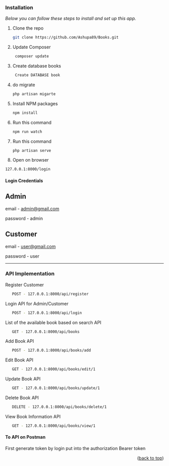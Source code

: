 
### Installation

_Below you can follow these steps to install and set up this app._

1. Clone the repo
   ```sh
   git clone https://github.com/Ashupa89/Books.git
   ```
2. Update Composer
   ```sh
    composer update
   ```
3. Create database books
   ```sh
    Create DATABASE book
   ``` 
4. do migrate
    ```sh
    php artisan migarte
    ```     
5. Install NPM packages
   ```sh
   npm install
   ```
6. Run this command
   ```sh
   npm run watch 
   ```
7. Run this command
   ```sh
   php artisan serve 
   ```
8.  Open on browser 
   ```sh
   127.0.0.1:8000/login 
   ```
#### Login Credentials ####
Admin
-
email - admin@gmail.com

password - admin

Customer  
-------
email - user@gmail.com

password - user

---

### API Implementation
 

 Register Customer
   ```sh
      POST - 127.0.0.1:8000/api/register
   ```
 Login API for Admin/Customer
   ```sh
      POST - 127.0.0.1:8000/api/login
   ```
 List of the available book based on search API
  ```sh
     GET - 127.0.0.1:8000/api/books
  ```
 Add Book API
  ```sh
     POST - 127.0.0.1:8000/api/books/add
   ```
 Edit Book API
 ```sh
    GET - 127.0.0.1:8000/api/books/edit/1
 ```
 Update Book API
 ```sh
    GET - 127.0.0.1:8000/api/books/update/1
 ```   
 Delete Book API
 ```sh
    DELETE - 127.0.0.1:8000/api/books/delete/1
 ```   
View Book Information API
 ```sh
    GET - 127.0.0.1:8000/api/books/view/1
 ```
 #### To API on Postman 
 First generate token by login 
 put into the authorization Bearer token 


<p align="right">(<a href="#readme-top">back to top</a>)</p>
